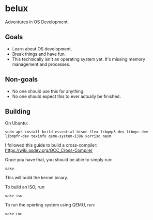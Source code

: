 # belux
Adventures in OS Development.

## Goals

* Learn about OS development.
* Break things and have fun.
* This technically isn't an operating system yet. It's missing memory management and processes.

## Non-goals

* No one should use this for anything.
* No one should expect this to ever actually be finished.

## Building

On Ubuntu:

    sudo apt install build-essential bison flex libgmp3-dev libmpc-dev libmpfr-dev texinfo qemu-system-i386 xorriso nasm

I followed this guide to build a cross-compiler: https://wiki.osdev.org/GCC_Cross-Compiler

Once you have that, you should be able to simply run:

    make

This will build the kernel binary.

To build an ISO, run:

    make iso

To run the operting system using QEMU, run:

    make run
